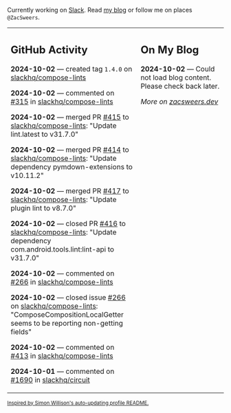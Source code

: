 Currently working on [Slack](https://slack.com/). Read [my blog](https://zacsweers.dev/) or follow me on places `@ZacSweers`.

<table><tr><td valign="top" width="60%">

## GitHub Activity
<!-- githubActivity starts -->
**2024-10-02** — created tag `1.4.0` on [slackhq/compose-lints](https://github.com/slackhq/compose-lints)

**2024-10-02** — commented on [#315](https://github.com/slackhq/compose-lints/issues/315#issuecomment-2387598072) in [slackhq/compose-lints](https://github.com/slackhq/compose-lints)

**2024-10-02** — merged PR [#415](https://github.com/slackhq/compose-lints/pull/415) to [slackhq/compose-lints](https://github.com/slackhq/compose-lints): "Update lint.latest to v31.7.0"

**2024-10-02** — merged PR [#414](https://github.com/slackhq/compose-lints/pull/414) to [slackhq/compose-lints](https://github.com/slackhq/compose-lints): "Update dependency pymdown-extensions to v10.11.2"

**2024-10-02** — merged PR [#417](https://github.com/slackhq/compose-lints/pull/417) to [slackhq/compose-lints](https://github.com/slackhq/compose-lints): "Update plugin lint to v8.7.0"

**2024-10-02** — closed PR [#416](https://github.com/slackhq/compose-lints/pull/416) to [slackhq/compose-lints](https://github.com/slackhq/compose-lints): "Update dependency com.android.tools.lint:lint-api to v31.7.0"

**2024-10-02** — commented on [#266](https://github.com/slackhq/compose-lints/issues/266#issuecomment-2387584541) in [slackhq/compose-lints](https://github.com/slackhq/compose-lints)

**2024-10-02** — closed issue [#266](https://github.com/slackhq/compose-lints/issues/266) on [slackhq/compose-lints](https://github.com/slackhq/compose-lints): "ComposeCompositionLocalGetter seems to be reporting non-getting fields"

**2024-10-02** — commented on [#413](https://github.com/slackhq/compose-lints/issues/413#issuecomment-2387582204) in [slackhq/compose-lints](https://github.com/slackhq/compose-lints)

**2024-10-01** — commented on [#1690](https://github.com/slackhq/circuit/pull/1690#issuecomment-2387573893) in [slackhq/circuit](https://github.com/slackhq/circuit)
<!-- githubActivity ends -->
</td><td valign="top" width="40%">

## On My Blog
<!-- blog starts -->
**2024-10-02** — Could not load blog content. Please check back later.
<!-- blog ends -->
_More on [zacsweers.dev](https://zacsweers.dev/)_
</td></tr></table>

<sub><a href="https://simonwillison.net/2020/Jul/10/self-updating-profile-readme/">Inspired by Simon Willison's auto-updating profile README.</a></sub>